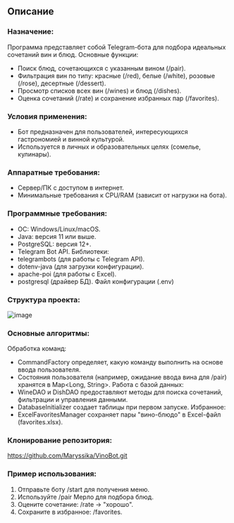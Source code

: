 ## Описание

### Назначение:

Программа представляет собой Telegram-бота для подбора идеальных сочетаний вин и блюд. Основные функции:
- Поиск блюд, сочетающихся с указанным вином (/pair).
- Фильтрация вин по типу: красные (/red), белые (/white), розовые (/rose), десертные (/dessert).
- Просмотр списков всех вин (/wines) и блюд (/dishes).
- Оценка сочетаний (/rate) и сохранение избранных пар (/favorites).

### Условия применения:

- Бот предназначен для пользователей, интересующихся гастрономией и винной культурой.
- Используется в личных и образовательных целях (сомелье, кулинары).

### Аппаратные требования:

- Сервер/ПК с доступом в интернет.
- Минимальные требования к CPU/RAM (зависит от нагрузки на бота).

### Программные требования:

- ОС: Windows/Linux/macOS.
- Java: версия 11 или выше.
- PostgreSQL: версия 12+.
- Telegram Bot API.
Библиотеки:
- telegrambots (для работы с Telegram API).
- dotenv-java (для загрузки конфигурации).
- apache-poi (для работы с Excel).
- postgresql (драйвер БД).
Файл конфигурации (.env)

### Структура проекта:
![image](https://github.com/user-attachments/assets/145a14c4-ca68-4575-891c-64a251a1ce31)

### Основные алгоритмы:

Обработка команд:
- CommandFactory определяет, какую команду выполнить на основе ввода пользователя.
- Состояния пользователя (например, ожидание ввода вина для /pair) хранятся в Map<Long, String>.
Работа с базой данных:
- WineDAO и DishDAO предоставляют методы для поиска сочетаний, фильтрации и управления данными.
- DatabaseInitializer создает таблицы при первом запуске.
Избранное:
- ExcelFavoritesManager сохраняет пары "вино-блюдо" в Excel-файл (favorites.xlsx).

### Клонирование репозитория:
<https://github.com/Maryssika/VinoBot.git>

### Пример использования:

1. Отправьте боту /start для получения меню.
2. Используйте /pair Мерло для подбора блюд.
3. Оцените сочетание: /rate → "хорошо".
4. Сохраните в избранное: /favorites.
